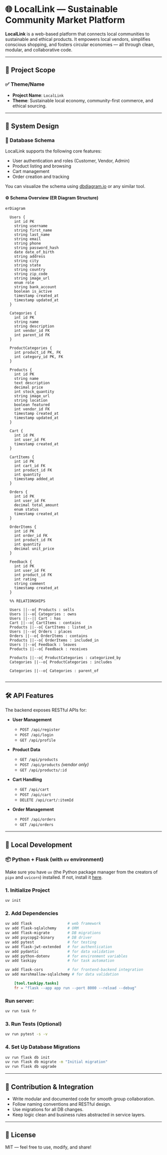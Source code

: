 # 🌐 LocalLink — Sustainable Community Market Platform

**LocalLink** is a web-based platform that connects local communities to sustainable and ethical products. It empowers local vendors, simplifies conscious shopping, and fosters circular economies — all through clean, modular, and collaborative code.

---

## 🎯 Project Scope

### ✅ Theme/Name

- **Project Name**: `LocalLink`
- **Theme**: Sustainable local economy, community-first commerce, and ethical sourcing.

---

## 🧩 System Design

### 📐 Database Schema

LocalLink supports the following core features:

- User authentication and roles (Customer, Vendor, Admin)
- Product listing and browsing
- Cart management
- Order creation and tracking

You can visualize the schema using [dbdiagram.io](https://dbdiagram.io) or any similar tool.

#### ⚙️ Schema Overview (ER Diagram Structure)

```mermaid
erDiagram

  Users {
    int id PK
    string username
    string first_name
    string last_name
    string email
    string phone
    string password_hash
    date date_of_birth
    string address
    string city
    string state
    string country
    string zip_code
    string image_url
    enum role
    string bank_account
    boolean is_active
    timestamp created_at
    timestamp updated_at
  }

  Categories {
    int id PK
    string name
    string description
    int vendor_id FK
    int parent_id FK
  }

  ProductCategories {
    int product_id PK, FK
    int category_id PK, FK
  }

  Products {
    int id PK
    string name
    text description
    decimal price
    int stock_quantity
    string image_url
    string location
    boolean featured
    int vendor_id FK
    timestamp created_at
    timestamp updated_at
  }

  Cart {
    int id PK
    int user_id FK
    timestamp created_at
  }

  CartItems {
    int id PK
    int cart_id FK
    int product_id FK
    int quantity
    timestamp added_at
  }

  Orders {
    int id PK
    int user_id FK
    decimal total_amount
    enum status
    timestamp created_at
  }

  OrderItems {
    int id PK
    int order_id FK
    int product_id FK
    int quantity
    decimal unit_price
  }

  Feedback {
    int id PK
    int user_id FK
    int product_id FK
    int rating
    string comment
    timestamp created_at
  }

  %% RELATIONSHIPS

  Users ||--o{ Products : sells
  Users ||--o{ Categories : owns
  Users ||--|| Cart : has
  Cart ||--o{ CartItems : contains
  Products ||--o{ CartItems : listed_in
  Users ||--o{ Orders : places
  Orders ||--o{ OrderItems : contains
  Products ||--o{ OrderItems : included_in
  Users ||--o{ Feedback : leaves
  Products ||--o{ Feedback : receives

  Products ||--o{ ProductCategories : categorized_by
  Categories ||--o{ ProductCategories : includes

  Categories ||--o{ Categories : parent_of


```

---

## 🛠️ API Features

The backend exposes RESTful APIs for:

- **User Management**

  - `POST /api/register`
  - `POST /api/login`
  - `GET /api/profile`

- **Product Data**

  - `GET /api/products`
  - `POST /api/products` _(vendor only)_
  - `GET /api/products/:id`

- **Cart Handling**

  - `GET /api/cart`
  - `POST /api/cart`
  - `DELETE /api/cart/:itemId`

- **Order Management**
  - `POST /api/orders`
  - `GET /api/orders`

---

## 🧪 Local Development

### 📦 Python + Flask (with `uv` environment)

Make sure you have `uv` (the Python package manager from the creators of `pipx` and `uvicorn`) installed. If not, install it [here](https://github.com/astral-sh/uv).

### 1. Initialize Project

```bash
uv init
```

### 2. Add Dependencies

```bash
uv add flask                # web framework
uv add flask-sqlalchemy     # ORM
uv add flask-migrate        # DB migrations
uv add psycopg2-binary      # DB driver
uv add pytest               # for testing
uv add flask-jwt-extended   # for authentication
uv add pydantic             # for data validation
uv add python-dotenv        # for environment variables
uv add taskipy              # for task automation

uv add flask-cors           # for frontend-backend integration
uv add marshmallow-sqlalchemy # for data validation

```

```toml
    [tool.taskipy.tasks]
    fr = "flask --app app run --port 8000 --reload --debug"
```

### Run server:

```bash
uv run task fr
```

### 3. Run Tests (Optional)

```bash
uv run pytest -s -v
```

### 4. Set Up Database Migrations

```bash
uv run flask db init
uv run flask db migrate -m "Initial migration"
uv run flask db upgrade
```

---

## 🔗 Contribution & Integration

- Write modular and documented code for smooth group collaboration.
- Follow naming conventions and RESTful design.
- Use migrations for all DB changes.
- Keep logic clean and business rules abstracted in service layers.

---

## 📄 License

MIT — feel free to use, modify, and share!
